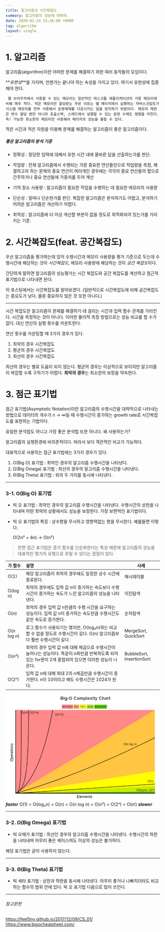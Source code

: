 ```yaml
---
title: 알고리즘과 시간복잡도
summary: 알고리즘의 성능에 대하여.
date: 2020-02-24 23:26:00 +0900
tag: algorithm
layout: single
---
```


# 1. 알고리즘

알고리즘(algorithm)이란 어떠한 문제를 해결하기 위한 여러 동작들의 모임이다.

**_유한성_**을 가지며, 언젠가는 끝나야 하는 속성을 가지고 있다. 여기서 유한성에 집중해야 한다.

```
 웹 브라우저에서 사용할 수 있는 메모리는 일반적인 데스크톱 애플리케이션의 가용 메모리에 비해 매우 적다. 적은 메모리만 할당받는 주된 이유는 웹 페이지에서 실행하는 자바스크립트가 시스템 메모리를 전부 사용해서 운영체제를 다운시키는 일을 방지하기 위함이다. 메모리 제한은 변수 할당 뿐만 아니라 호출스택, 스레드에서 실행할 수 있는 문장 수에도 영향을 미친다.
즉! 가능한 최소한의 메모리만 사용해야 페이지의 성능을 올릴 수 있다.
```

적은 시간과 적은 자원을 이용해 문제를 해결하는 알고리즘이 좋은 알고리즘이다.



##### 좋은 알고리즘의 분석 기준

* 정확성 : 정당한 입력에 대해서 유한 시간 내에 올바른 답을 산출하는가를 판단.

* 작업량 : 전체 알고리즘에서 수행되는 가장 중요한 연산들만으로 작업량을 측정, 해결하고자 하는 문제의 중요 연산이 여러개인 경우에는 각각의 중요 연산들의 합으로 간주하거나 중요 연산들에 가중치를 두어 계산

* 기억 장소 사용량 : 알고리즘이 필요한 작업을 수행하는 데 필요한 메모리의 사용량

* 단순성 : 얼마나 단순한가를 판단. 복잡한 알고리즘은 분석하기도 어렵고, 분석하기 어려운 알고리즘은 개선하기 어렵다.

* 최적성 :  알고리즘에 더 이상 개선할 부분이 없을 정도로 최적화되어 있는가를 가리키는 기준.

  

# 2. 시간복잡도(feat. 공간복잡도)

우선 알고리즘을 평가하는데 있어 수행시간과 메모리 사용량을 평가 기준으로 두는데 수행시간에 해당하는 것이 *시간복잡도*, 메모리 사용량에 해당하는 것이 *공간 복잡도*이다.

간단하게  말하면 알고리즘의 성능평가는 시간 복잡도와 공간 복잡도를 계산하고 점근적 표기법으로 나타내면 된다.

이 포스팅에서는 시간복잡도를 알아보겠다. (일반적으로 시간복잡도에 비해 공간복잡도는 중요도가 낮다. 물론 중요하지 않은 것 또한 아니다.)

--------

시간 복잡도란 알고리즘이 문제를 해결하기 데 걸리는 시간과 입력 함수 관계를 가리킨다. 시간을 측정하는 것이 아니다. 이러한 물리적 측정 방법으로는 성능 비교를 할 수가 없다. 대신 연산의 실행 횟수를 카운트한다.



연산 횟수를 카운팅할 때 3가지 경우가 있다.

1. 최악의 경우 시간복잡도
2. 평균의 경우 시간복잡도
3. 최선의 경우 시간복잡도



최선의 경우는 별로 도움이 되지 않는다. 평균의 경우는 이상적으로 보이지만 알고리즘이 복잡할 수록 구하기가 어렵다. **최악의 경우**는 최소한의 보장을 약속한다.



# 3. 점근 표기법

점근 표기법(Asymptotic Notation)이란 알고리즘의 수행시간을 대략적으로 나타내는 방법으로 데이터의 개수가 n → ∞일 때 수행시간이 증가하는 growth rate로 시간복잡도를 표현하는 기법이다.

유일한 분석법도 아니고 가장 좋은 분석법 또한 아니다. 왜 사용하는가?

알고리즘의 실행환경에 비의존적이다. 따라서 보다 객관적인 비교가 가능하다.



대표적으로 사용하는 점근 표기법에는 3가지 경우가 있다.

1. Ο(Big O) 표기법 : 최악인 경우의 알고리즘 수행시간을 나타낸다.
2. Ω(Big Omega) 표기법 : 최선의 경우의 알고리즘 수행시간을 나타낸다.
3. Θ(Big Theta) 표기법 : 위의 두 가지를 동시에 나타낸다.



------

### 3-1. Ο(Big O) 표기법

* 빅 오 표기법 :  최악인 경우의 알고리즘 수행시간을 나타낸다. 수행시간의 상한을 나타내며 어떤 최악의 상황에서도 성능을 보장한다. 가장 보편적인 표기법이다.



* 빅 오 표기법의 특징 : 상수항을 무시하고 영향력없는 항을 무시한다.  예를들면 이렇다.

  O(2n² + 4n)  →  O(n²)



>  한편 점근 표기법은 증가 함수를 단순화한다는 특성 때문에 알고리즘의 성능을 대표적인 몇가지 유형으로 추릴 수 있다는 장점이 있다.

| 가 함수 | 설명                                                         | 사례    |
| :--------------- | :----------------------------------------------------------- | ------------------------------------------------------------ |
| O(1)       | 해당 알고리즘이 최악의 경우에도 일정한 상수 시간에 종료된다. | 해시테이블 |
| O(log n)   | 최악의 경우에도 입력 값 n이 증가하는 속도보다 수행 시간이 증가하는 속도가 느린 알고리즘의 성능을 나타낸다. | 이진탐색 |
| O(n)       | 최악의 경우 입력 값 n만큼의 수행 시간을 요구하는 성능이다. 입력 값 n이 증가하는 속도만큼 수행시간도 같은 속도로 증가한다. | 순차탐색 |
| O(n log n) | 로그 함수가 사용되기는 했지만, O(log₂n)와는 비교할 수 없을 정도로 수행시간이 길다. O(n) 알고리즘보다 훨씬 수행시간이 길다. | MergeSort, QuickSort |
| O(n²)      | 최악의 경우 입력 값 n에 대해 제곱으로 수행시간이 늘어나는 성능이다. 똑같이 n회만큼 반복하도록 되어 있는 for문이 2개 중첩되어 있으면 이러한 성능이 나온다. | BubbleSort, InsertionSort |
| O(2ⁿ)      | 입력 값 n에 대해 최대 2의 n제곱만큼 수행시간이 증가한다. n이 10이라고 해도 수행시간은 1024가 된다. |  |

![BigO-Complexity-Chart](../images/2021-02-24/BigO-Complexity-Chart.PNG)  
​                          **_faster_**    O(1)  <  O(log₂n)  <  O(n)  <  O(n log n)  <  O(n²)  <  O(2ⁿ)  <  O(n!)    **_slower_**



------

### 3-2. Ω(Big Omega) 표기법

* 빅 오메가 표기법 : 최선인 경우의 알고리즘 수행시간을 나타낸다. 수행시간의 하한을 나타내며 아무리 좋은 케이스여도 이상의 성능은 불가하다.

해당 표기법은 굳이 사용하지 않는다.



------

### 3-3. Θ(Big Theta) 표기법

* 빅 세타 표기법 : 상한과 하한을 동시에 나타낸다. 아무리 좋거나 나빠지더라도 비교하는 함수의 범위 안에 있다. 빅 오 표기법 다음으로 많이 쓰인다.

------

###### 참고문헌
<https://feel5ny.github.io/2017/12/09/CS_01/>  
<https://www.bigocheatsheet.com/>

